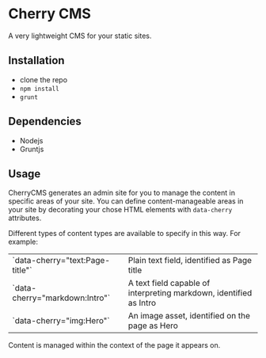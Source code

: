 # Cherry CMS

A very lightweight CMS for your static sites.


## Installation

- clone the repo
- `npm install`
- `grunt`


## Dependencies

- Nodejs
- Gruntjs


## Usage

CherryCMS generates an admin site for you to manage the content in specific areas of your site. You can define content-manageable areas in your site by decorating your chose HTML elements with `data-cherry` attributes.

Different types of content types are available to specify in this way. For example:

<table>
    <tr>
        <td>`data-cherry="text:Page-title"`</td><td>Plain text field, identified as Page title</td>
    </tr>
    <tr>
        <td>`data-cherry="markdown:Intro"`</td><td>A text field capable of interpreting markdown, identified as Intro</td>
    </tr>
    <tr>
        <td>`data-cherry="img:Hero"`</td><td>An image asset, identified on the page as Hero</td>
    </tr>
</table>


Content is managed within the context of the page it appears on.